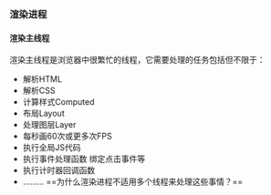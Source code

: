 ### 渲染进程
#### 渲染主线程
渲染主线程是浏览器中很繁忙的线程，它需要处理的任务包括但不限于：
- 解析HTML
- 解析CSS
- 计算样式Computed
- 布局Layout
- 处理图层Layer
- 每秒画60次或更多次FPS
- 执行全局JS代码
- 执行事件处理函数 绑定点击事件等
- 执行计时器回调函数
- .........
==为什么渲染进程不适用多个线程来处理这些事情？==
